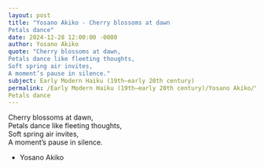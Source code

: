 ```yaml
---
layout: post
title: "Yosano Akiko - Cherry blossoms at dawn  
Petals dance"
date: 2024-12-28 12:00:00 -0000
author: Yosano Akiko
quote: "Cherry blossoms at dawn,  
Petals dance like fleeting thoughts,  
Soft spring air invites,  
A moment’s pause in silence."
subject: Early Modern Haiku (19th–early 20th century)
permalink: /Early Modern Haiku (19th–early 20th century)/Yosano Akiko/Yosano Akiko - Cherry blossoms at dawn  
Petals dance
---
```


Cherry blossoms at dawn,  
Petals dance like fleeting thoughts,  
Soft spring air invites,  
A moment’s pause in silence.

- Yosano Akiko

